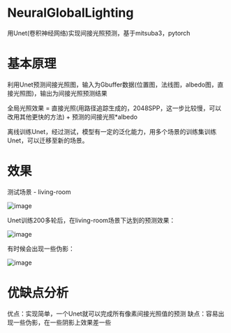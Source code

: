 # NeuralGlobalLighting
用Unet(卷积神经网络)实现间接光照预测，基于mitsuba3，pytorch

# 基本原理
利用Unet预测间接光照图，输入为Gbuffer数据(位置图，法线图，albedo图，直接光照图)，输出为间接光照预测结果

全局光照效果 = 直接光照(用路径追踪生成的，2048SPP，这一步比较慢，可以改用其他更快的方法) + 预测的间接光照*albedo

离线训练Unet，经过测试，模型有一定的泛化能力，用多个场景的训练集训练Unet，可以迁移至新的场景。
# 效果
测试场景 - living-room

![image](https://github.com/user-attachments/assets/b4ee5a64-8022-4848-bd21-3db94f77adb7)


Unet训练200多轮后，在living-room场景下达到的预测效果：

![image](https://github.com/user-attachments/assets/9863c978-5c9a-44bd-91fe-75ad73a4baa4)

有时候会出现一些伪影：

![image](https://github.com/user-attachments/assets/8d9f728f-a22d-42ec-b5d5-87221f81b871)

# 优缺点分析
优点：实现简单，一个Unet就可以完成所有像素间接光照值的预测
缺点：容易出现一些伪影，在一些阴影上效果差一些
